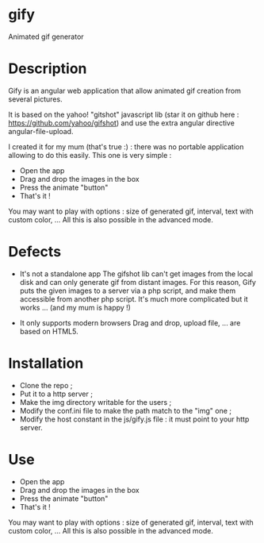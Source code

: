 gify
====

Animated gif generator

Description
===

Gify is an angular web application that allow animated gif creation from several pictures.

It is based on the yahoo! "gitshot" javascript lib (star it on github here : https://github.com/yahoo/gifshot) and use the extra angular directive angular-file-upload.

I created it for my mum (that's true :) : there was no portable application allowing to do this easily. This one is very simple :

- Open the app
- Drag and drop the images in the box
- Press the animate "button"
- That's it !

You may want to play with options : size of generated gif, interval, text with custom color, ... All this is also possible in the advanced mode.

Defects
===
- It's not a standalone app
The gifshot lib can't get images from the local disk and can only generate gif from distant images. For this reason, Gify puts the given images to a server via a php script, and make them accessible from another php script.
It's much more complicated but it works ... (and my mum is happy !)

- It only supports modern browsers
Drag and drop, upload file, ... are based on HTML5.

Installation
===
- Clone the repo ;
- Put it to a http server ;
- Make the img directory writable for the users ;
- Modify the conf.ini file to make the path match to the "img" one ;
- Modify the host constant in the js/gify.js file : it must point to your http server.

Use
===
- Open the app
- Drag and drop the images in the box
- Press the animate "button"
- That's it !

You may want to play with options : size of generated gif, interval, text with custom color, ... All this is also possible in the advanced mode.
